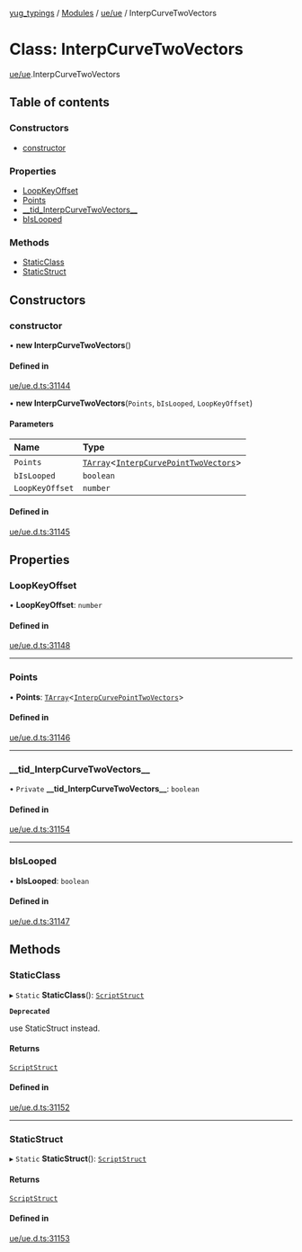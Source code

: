[yug_typings](../README.md) / [Modules](../modules.md) / [ue/ue](../modules/ue_ue.md) / InterpCurveTwoVectors

# Class: InterpCurveTwoVectors

[ue/ue](../modules/ue_ue.md).InterpCurveTwoVectors

## Table of contents

### Constructors

- [constructor](ue_ue.InterpCurveTwoVectors.md#constructor)

### Properties

- [LoopKeyOffset](ue_ue.InterpCurveTwoVectors.md#loopkeyoffset)
- [Points](ue_ue.InterpCurveTwoVectors.md#points)
- [\_\_tid\_InterpCurveTwoVectors\_\_](ue_ue.InterpCurveTwoVectors.md#__tid_interpcurvetwovectors__)
- [bIsLooped](ue_ue.InterpCurveTwoVectors.md#bislooped)

### Methods

- [StaticClass](ue_ue.InterpCurveTwoVectors.md#staticclass)
- [StaticStruct](ue_ue.InterpCurveTwoVectors.md#staticstruct)

## Constructors

### constructor

• **new InterpCurveTwoVectors**()

#### Defined in

[ue/ue.d.ts:31144](https://github.com/YugMetaverse/yug_typings/blob/b7d9b19/ue/ue.d.ts#L31144)

• **new InterpCurveTwoVectors**(`Points`, `bIsLooped`, `LoopKeyOffset`)

#### Parameters

| Name | Type |
| :------ | :------ |
| `Points` | [`TArray`](../interfaces/ue_puerts.TArray.md)<[`InterpCurvePointTwoVectors`](ue_ue.InterpCurvePointTwoVectors.md)\> |
| `bIsLooped` | `boolean` |
| `LoopKeyOffset` | `number` |

#### Defined in

[ue/ue.d.ts:31145](https://github.com/YugMetaverse/yug_typings/blob/b7d9b19/ue/ue.d.ts#L31145)

## Properties

### LoopKeyOffset

• **LoopKeyOffset**: `number`

#### Defined in

[ue/ue.d.ts:31148](https://github.com/YugMetaverse/yug_typings/blob/b7d9b19/ue/ue.d.ts#L31148)

___

### Points

• **Points**: [`TArray`](../interfaces/ue_puerts.TArray.md)<[`InterpCurvePointTwoVectors`](ue_ue.InterpCurvePointTwoVectors.md)\>

#### Defined in

[ue/ue.d.ts:31146](https://github.com/YugMetaverse/yug_typings/blob/b7d9b19/ue/ue.d.ts#L31146)

___

### \_\_tid\_InterpCurveTwoVectors\_\_

• `Private` **\_\_tid\_InterpCurveTwoVectors\_\_**: `boolean`

#### Defined in

[ue/ue.d.ts:31154](https://github.com/YugMetaverse/yug_typings/blob/b7d9b19/ue/ue.d.ts#L31154)

___

### bIsLooped

• **bIsLooped**: `boolean`

#### Defined in

[ue/ue.d.ts:31147](https://github.com/YugMetaverse/yug_typings/blob/b7d9b19/ue/ue.d.ts#L31147)

## Methods

### StaticClass

▸ `Static` **StaticClass**(): [`ScriptStruct`](ue_ue.ScriptStruct.md)

**`Deprecated`**

use StaticStruct instead.

#### Returns

[`ScriptStruct`](ue_ue.ScriptStruct.md)

#### Defined in

[ue/ue.d.ts:31152](https://github.com/YugMetaverse/yug_typings/blob/b7d9b19/ue/ue.d.ts#L31152)

___

### StaticStruct

▸ `Static` **StaticStruct**(): [`ScriptStruct`](ue_ue.ScriptStruct.md)

#### Returns

[`ScriptStruct`](ue_ue.ScriptStruct.md)

#### Defined in

[ue/ue.d.ts:31153](https://github.com/YugMetaverse/yug_typings/blob/b7d9b19/ue/ue.d.ts#L31153)
